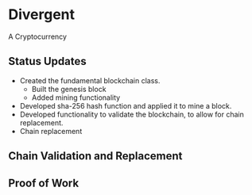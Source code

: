 # Divergent

A Cryptocurrency

## Status Updates
-   Created the fundamental blockchain class.
    -   Built the genesis block
    -   Added mining functionality
-   Developed sha-256 hash function and applied it to mine a block.
-   Developed functionality to validate the blockchain, to allow for chain replacement.
-   Chain replacement

## Chain Validation and Replacement

## Proof of Work

##
